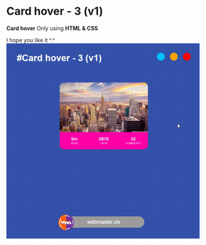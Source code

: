 # Card hover - 3 (v1)
**Card hover** Only using **HTML & CSS**

I hope you like it ^.^
![alt text](https://github.com/whq611/UIX_design/blob/main/15%20-%20Card%20hover%203%20-%20(v1)/preview.gif "Card hover")

